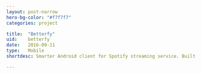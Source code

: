 ```yaml
---
layout: post-narrow
hero-bg-color: "#f7f7f7"
categories: project

title:  "Betterfy"
uid:    betterfy
date:   2016-09-11
type:   Mobile
shortdesc: Smarter Android client for Spotify streaming service. Built with Spotify SDK and their proprietary API.

---
```



